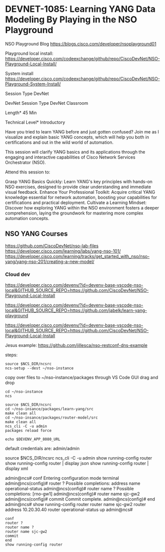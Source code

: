 # DEVNET-1085: Learning YANG Data Modeling By Playing in the NSO Playground

NSO Playground Blog
https://blogs.cisco.com/developer/nsoplayground01

Playground local install:
https://developer.cisco.com/codeexchange/github/repo/CiscoDevNet/NSO-Playground-Local-Install/

System install
https://developer.cisco.com/codeexchange/github/repo/CiscoDevNet/NSO-Playground-System-Install/

Session Type
DevNet

DevNet Session Type
DevNet Classroom

Length*
45 Min

Technical Level*
Introductory

Have you tried to learn YANG before and just gotten confused? Join me as I visualize and explain basic YANG concepts, which will help you both in certifications and out in the wild world of automation.

This session will clarify YANG basics and its applications through the engaging and interactive capabilities of Cisco Network Services Orchestrator (NSO).

Attend this session to:

Grasp YANG Basics Quickly: Learn YANG's key principles with hands-on NSO exercises, designed to provide clear understanding and immediate visual feedback.
Enhance Your Professional Toolkit: Acquire critical YANG knowledge essential for network automation, boosting your capabilities for certifications and practical deployment.
Cultivate a Learning Mindset: Discover how exploring YANG within the NSO environment fosters a deeper comprehension, laying the groundwork for mastering more complex automation concepts.


## NSO YANG Courses

https://github.com/CiscoDevNet/nso-lab-files
https://developer.cisco.com/learning/labs/yang-nso-101/
https://developer.cisco.com/learning/tracks/get_started_with_nso/nso-yang/yang-nso-201/creating-a-new-model/

### Cloud dev
https://developer.cisco.com/devenv/?id=devenv-base-vscode-nso-local&GITHUB_SOURCE_REPO=https://github.com/CiscoDevNet/NSO-Playground-Local-Install

https://developer.cisco.com/devenv/?id=devenv-base-vscode-nso-local&GITHUB_SOURCE_REPO=https://github.com/jabelk/learn-yang-playground

https://developer.cisco.com/devenv/?id=devenv-base-vscode-nso-local&GITHUB_SOURCE_REPO=https://github.com/CiscoDevNet/NSO-Playground-Local-Install

Jesus example:
https://github.com/jillesca/nso-restconf-dns-example


steps:

```
source $NCS_DIR/ncsrc
ncs-setup --dest ~/nso-instance 
```
copy over files to ~/nso-instance/packages through VS Code GUI drag and drop

```
cd ~/nso-instance 
ncs

```

```
source $NCS_DIR/ncsrc
cd ~/nso-insance/packages/learn-yang/src
make clean all
cd ~/nso-insance/packages/router-model/src
make clean all
ncs_cli -C -u admin
packages reload force

```


```
echo $DEVENV_APP_8080_URL

```

default credentials are: admin/admin

source $NCS_DIR/ncsrc
ncs_cli -C -u admin
show running-config router
show running-config router | display json
show running-config router | display xml

admin@ncs# conf
Entering configuration mode terminal
admin@ncs(config)# router ?
Possible completions:
  address  name  operational-status
admin@ncs(config)# router name ?
Possible completions:
  <string>[rno-gw1]
admin@ncs(config)# router name sjc-gw2
admin@ncs(config)# commit
Commit complete.
admin@ncs(config)# end
admin@ncs# show running-config router
router name        sjc-gw2
router address     10.20.30.40
router operational-status up
admin@ncs#

```
conf
router ?
router name ?
router name sjc-gw2
commit
end
show running-config router
```